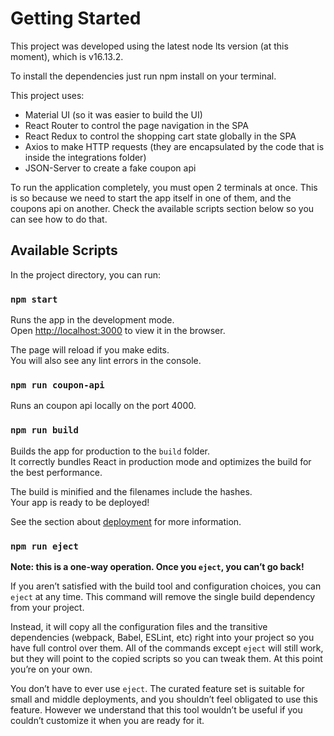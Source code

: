 # Getting Started

This project was developed using the latest node lts version (at this moment), which is v16.13.2.

To install the dependencies just run npm install on your terminal.

This project uses:
- Material UI (so it was easier to build the UI)
- React Router to control the page navigation in the SPA
- React Redux to control the shopping cart state globally in the SPA
- Axios to make HTTP requests (they are encapsulated by the code that is inside the integrations folder)
- JSON-Server to create a fake coupon api

To run the application completely, you must open 2 terminals at once. This is so because we need to start the app itself in one of them, and the coupons api on another. Check the available scripts section below so you can see how to do that.

## Available Scripts

In the project directory, you can run:

### `npm start`

Runs the app in the development mode.\
Open [http://localhost:3000](http://localhost:3000) to view it in the browser.

The page will reload if you make edits.\
You will also see any lint errors in the console.

### `npm run coupon-api`

Runs an coupon api locally on the port 4000.

### `npm run build`

Builds the app for production to the `build` folder.\
It correctly bundles React in production mode and optimizes the build for the best performance.

The build is minified and the filenames include the hashes.\
Your app is ready to be deployed!

See the section about [deployment](https://facebook.github.io/create-react-app/docs/deployment) for more information.

### `npm run eject`

**Note: this is a one-way operation. Once you `eject`, you can’t go back!**

If you aren’t satisfied with the build tool and configuration choices, you can `eject` at any time. This command will remove the single build dependency from your project.

Instead, it will copy all the configuration files and the transitive dependencies (webpack, Babel, ESLint, etc) right into your project so you have full control over them. All of the commands except `eject` will still work, but they will point to the copied scripts so you can tweak them. At this point you’re on your own.

You don’t have to ever use `eject`. The curated feature set is suitable for small and middle deployments, and you shouldn’t feel obligated to use this feature. However we understand that this tool wouldn’t be useful if you couldn’t customize it when you are ready for it.
